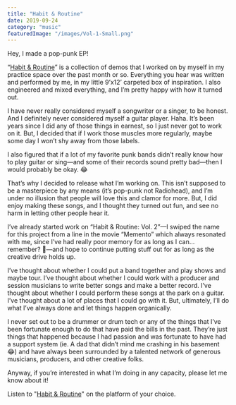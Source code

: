 ```yaml
---
title: "Habit & Routine"
date: 2019-09-24
category: "music"
featuredImage: "/images/Vol-1-Small.png"
---
```


Hey, I made a pop-punk EP!

“[Habit & Routine](https://artist.landr.com/music/628810708741)” is a collection of demos that I worked on by myself in my practice space over the past month or so. Everything you hear was written and performed by me, in my little 9’x12’ carpeted box of inspiration. I also engineered and mixed everything, and I’m pretty happy with how it turned out.

I have never really considered myself a songwriter or a singer, to be honest. And I definitely never considered myself a guitar player. Haha. It’s been years since I did any of those things in earnest, so I just never got to work on it. But, I decided that if I work those muscles more regularly, maybe some day I won’t shy away from those labels.

I also figured that if a lot of my favorite punk bands didn’t really know how to play guitar or sing—and some of their records sound pretty bad—then I would probably be okay. 😂

That’s why I decided to release what I’m working on. This isn’t supposed to be a masterpiece by any means (it’s pop-punk not Radiohead), and I’m under no illusion that people will love this and clamor for more. But, I did enjoy making these songs, and I thought they turned out fun, and see no harm in letting other people hear it.

I’ve already started work on “Habit & Routine: Vol. 2”—I swiped the name for this project from a line in the movie “Memento” which always resonated with me, since I’ve had really poor memory for as long as I can… remember? 🤔—and hope to continue putting stuff out for as long as the creative drive holds up.

I’ve thought about whether I could put a band together and play shows and maybe tour. I’ve thought about whether I could work with a producer and session musicians to write better songs and make a better record. I’ve thought about whether I could perform these songs at the park on a guitar. I’ve thought about a lot of places that I could go with it. But, ultimately, I’ll do what I’ve always done and let things happen organically.

I never set out to be a drummer or drum tech or any of the things that I’ve been fortunate enough to do that have paid the bills in the past. They’re just things that happened because I had passion and was fortunate to have had a support system (ie. A dad that didn’t mind me crashing in his basement 😂) and have always been surrounded by a talented network of generous musicians, producers, and other creative folks.

Anyway, if you’re interested in what I’m doing in any capacity, please let me know about it!

Listen to "[Habit & Routine](https://artist.landr.com/music/628810708741)" on the platform of your choice.
